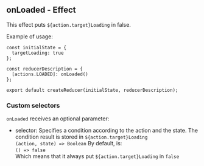 ## onLoaded - Effect

This effect puts `${action.target}Loading` in false.

Example of usage:

```
const initialState = {
  targetLoading: true
};

const reducerDescription = {
  [actions.LOADED]: onLoaded()
};

export default createReducer(initialState, reducerDescription);
```

### Custom selectors
`onLoaded` receives an optional parameter:
  * selector: Specifies a condition according to the action and the state. The condition result is stored in `${action.target}Loading`  
  `(action, state) => Boolean`
  By default, is:  
  `() => false`  
  Which means that it always put `${action.target}Loading` in `false`  

